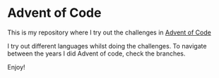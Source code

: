 # Advent of Code

This is my repository where I try out the challenges in [Advent of Code](https://adventofcode.com/)

I try out different languages whilst doing the challenges. To navigate between the years I did Advent of code, check the branches.

Enjoy!

